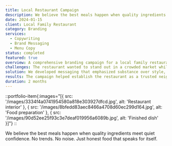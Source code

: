 ```yaml
---
title: Local Restaurant Campaign
description: We believe the best meals happen when quality ingredients meet quiet confidence. No trends. No noise. Just honest food that speaks for itself.
date: 2024-01-15
client: Local Family Restaurant
category: Branding
services:
  - Copywriting
  - Brand Messaging
  - Menu Copy
status: completed
featured: true
overview: A comprehensive branding campaign for a local family restaurant that needed to communicate their values of quality and authenticity without falling into trendy marketing speak.
challenges: The restaurant wanted to stand out in a crowded market while staying true to their family values and commitment to quality ingredients.
solution: We developed messaging that emphasized substance over style, focusing on the genuine care that goes into every dish and the restaurant's role in the community.
results: The campaign helped establish the restaurant as a trusted neighborhood gathering place, with increased customer loyalty and word-of-mouth referrals.
duration: 2 months
---
```


::portfolio-item{:images="[{ src: '/images/3334f4a0741954580a818e303927dfcd.jpg', alt: 'Restaurant interior' }, { src: '/images/8bfedd83aec8466a4708d60ec299d164.jpg', alt: 'Food preparation' }, { src: '/images/90d52ee25f93c3e7deaf019956a6089b.jpg', alt: 'Finished dish' }]"}
::

We believe the best meals happen when quality ingredients meet quiet confidence. No trends. No noise. Just honest food that speaks for itself.

